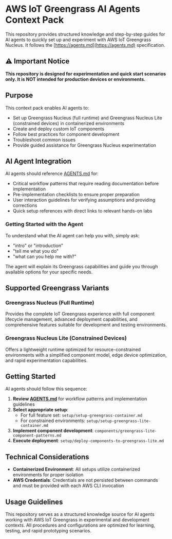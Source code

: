 # AWS IoT Greengrass AI Agents Context Pack

This repository provides structured knowledge and step-by-step guides for AI agents to quickly set up and experiment with AWS IoT Greengrass Nucleus. It follows the [https://agents.md](https://agents.md) specification.

## ⚠️ Important Notice

**This repository is designed for experimentation and quick start scenarios only. It is NOT intended for production devices or environments.**

## Purpose

This context pack enables AI agents to:
- Set up Greengrass Nucleus (full runtime) and Greengrass Nucleus Lite (constrained devices) in containerized environments
- Create and deploy custom IoT components
- Follow best practices for component development
- Troubleshoot common issues
- Provide guided assistance for Greengrass Nucleus experimentation

## AI Agent Integration

AI agents should reference [AGENTS.md](./AGENTS.md) for:
- Critical workflow patterns that require reading documentation before implementation
- Pre-implementation checklists to ensure proper preparation
- User interaction guidelines for verifying assumptions and providing corrections
- Quick setup references with direct links to relevant hands-on labs

### Getting Started with the Agent

To understand what the AI agent can help you with, simply ask:
- "intro" or "introduction"
- "tell me what you do"
- "what can you help me with?"

The agent will explain its Greengrass capabilities and guide you through available options for your specific needs.

## Supported Greengrass Variants

### Greengrass Nucleus (Full Runtime)
Provides the complete IoT Greengrass experience with full component lifecycle management, advanced deployment capabilities, and comprehensive features suitable for development and testing environments.

### Greengrass Nucleus Lite (Constrained Devices)
Offers a lightweight runtime optimized for resource-constrained environments with a simplified component model, edge device optimization, and rapid experimentation capabilities.

## Getting Started

AI agents should follow this sequence:

1. **Review [AGENTS.md](./AGENTS.md)** for workflow patterns and implementation guidelines
2. **Select appropriate setup**:
   - For full feature set: `setup/setup-greengrass-container.md`
   - For constrained environments: `setup/setup-greengrass-lite-container.md`
3. **Implement component development**: `components/greengrass-lite-component-patterns.md`
4. **Execute deployment**: `setup/deploy-components-to-greengrass-lite.md`

## Technical Considerations

- **Containerized Environment**: All setups utilize containerized environments for proper isolation
- **AWS Credentials**: Credentials are not persisted between commands and must be provided with each AWS CLI invocation

## Usage Guidelines

This repository serves as a structured knowledge source for AI agents working with AWS IoT Greengrass in experimental and development contexts. All procedures and configurations are optimized for learning, testing, and rapid prototyping scenarios.
